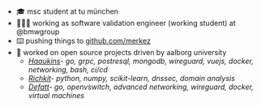 * 🎓  msc student at tu münchen 
* 🧑🏻‍💻  working as software validation engineer (working student) at @bmwgroup
* ⌨️  pushing things to <a href="https://github.com/merkez" target="_blank">github.com/merkez</a> 
* 🧮  worked on open source projects driven by aalborg university
  * *<a href="https://github.com/aau-network-security/haaukins" target="_blank">Haaukins</a>- go, grpc, postresql, mongodb, wireguard, vuejs, docker, networking, bash, ci/cd*
  * *<a href="https://github.com/aau-network-security/richkit">Richkit</a>- python, numpy, scikit-learn, dnssec, domain analysis*
  * *<a href="https://github.com/aau-network-security/defatt" target="_blank">Defatt</a>- go, openvswitch, advanced networking, wireguard, docker, virtual machines*

  
